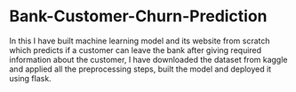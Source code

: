# Bank-Customer-Churn-Prediction
In this I have built machine learning model and its website from scratch which predicts if a customer can leave the bank after giving required information about the customer, I have downloaded the dataset from kaggle and applied all the preprocessing steps, built the model and deployed it using flask.
